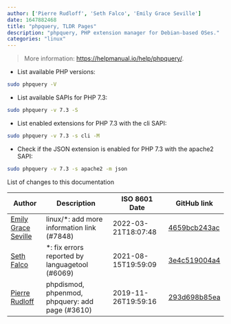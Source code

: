 ```yaml
---
author: ['Pierre Rudloff', 'Seth Falco', 'Emily Grace Seville']
date: 1647882468
title: "phpquery, TLDR Pages"
description: "phpquery, PHP extension manager for Debian-based OSes."
categories: "linux"
---
```

> More information: <https://helpmanual.io/help/phpquery/>.

- List available PHP versions:

```bash
sudo phpquery -V
```

- List available SAPIs for PHP 7.3:

```bash
sudo phpquery -v 7.3 -S
```

- List enabled extensions for PHP 7.3 with the cli SAPI:

```bash
sudo phpquery -v 7.3 -s cli -M
```

- Check if the JSON extension is enabled for PHP 7.3 with the apache2 SAPI:

```bash
sudo phpquery -v 7.3 -s apache2 -m json
```
List of changes to this documentation


Author | Description | ISO 8601 Date | GitHub link
------|-----|-----|-----
[Emily Grace Seville](mailto:emilyseville7cf@gmail.com) | linux/*: add more information link (#7848) | 2022-03-21T18:07:48 | [4659bcb243ac](https://github.com/tldr-pages/tldr/commit/4659bcb243ac572c9e0c95117097801f1e62bda4)
[Seth Falco](mailto:seth@falco.fun) | *: fix errors reported by languagetool (#6069) | 2021-08-15T19:59:09 | [3e4c519004a4](https://github.com/tldr-pages/tldr/commit/3e4c519004a471c861cdc609fd7239ee3355671c)
[Pierre Rudloff](mailto:contact@rudloff.pro) | phpdismod, phpenmod, phpquery: add page (#3610) | 2019-11-26T19:59:16 | [293d698b85ea](https://github.com/tldr-pages/tldr/commit/293d698b85eabf05ba408223d92bee1bf7250eb0)

